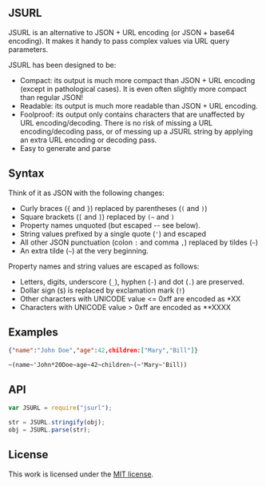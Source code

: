 ## JSURL

JSURL is an alternative to JSON + URL encoding (or JSON + base64 encoding). 
It makes it handy to pass complex values via URL query parameters.

JSURL has been designed to be:
* Compact: its output is much more compact than JSON + URL encoding (except in pathological cases). 
  It is even often slightly more compact than regular JSON!
* Readable: its output is much more readable than JSON + URL encoding.
* Foolproof: its output only contains characters that are unaffected by URL encoding/decoding. 
  There is no risk of missing a URL encoding/decoding pass, or of messing up a JSURL string by applying 
  an extra URL encoding or decoding pass.
* Easy to generate and parse

## Syntax

Think of it as JSON with the following changes:
* Curly braces (`{` and `}`) replaced by parentheses (`(` and `)`)
* Square brackets (`[` and `]`) replaced by `(~` and `)`
* Property names unquoted (but escaped -- see below).
* String values prefixed by a single quote (`'`) and escaped
* All other JSON punctuation (colon `:` and comma `,`) replaced by tildes (`~`)
* An extra tilde (`~`) at the very beginning.

Property names and string values are escaped as follows:
* Letters, digits, underscore (`_`), hyphen (`-`) and dot (`.`) are preserved.
* Dollar sign (`$`) is replaced by exclamation mark (`!`)
* Other characters with UNICODE value <= 0xff are encoded as *XX
* Characters with UNICODE value > 0xff are encoded as **XXXX

## Examples
``` json
{"name":"John Doe","age":42,children:["Mary","Bill"]}
```
``` jsurl
~(name~'John*20Doe~age~42~children~(~'Mary~'Bill))
```

## API

```javascript
var JSURL = require("jsurl");

str = JSURL.stringify(obj);
obj = JSURL.parse(str);
```

## License

This work is licensed under the [MIT license](http://en.wikipedia.org/wiki/MIT_License).
